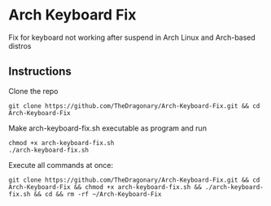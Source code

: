 # Arch Keyboard Fix
Fix for keyboard not working after suspend in Arch Linux and Arch-based distros

## Instructions
Clone the repo
```
git clone https://github.com/TheDragonary/Arch-Keyboard-Fix.git && cd Arch-Keyboard-Fix
```
Make arch-keyboard-fix.sh executable as program and run
```
chmod +x arch-keyboard-fix.sh
./arch-keyboard-fix.sh
```
Execute all commands at once:
```
git clone https://github.com/TheDragonary/Arch-Keyboard-Fix.git && cd Arch-Keyboard-Fix && chmod +x arch-keyboard-fix.sh && ./arch-keyboard-fix.sh && cd && rm -rf ~/Arch-Keyboard-Fix
```
